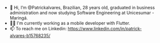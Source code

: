 - 👋 Hi, I’m @Patrickalvares, Brazilian, 28 years old, graduated in business administration and now studying Software Engineering at Unicesumar - Maringá.
- 👨‍💻 I'm currently working as a mobile developer with Flutter.
- 📫 To reach me on Linkedin: https://www.linkedin.com/in/patrick-alvares-b15768235/
  







